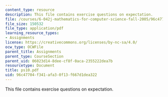```yaml
---
content_type: resource
description: This file contains exercise questions on expectation.
file: /courses/6-042j-mathematics-for-computer-science-fall-2005/96c47704f341afa30f13f667d1dea322_ps10.pdf
file_size: 150532
file_type: application/pdf
learning_resource_types:
- Assignments
license: https://creativecommons.org/licenses/by-nc-sa/4.0/
ocw_type: OCWFile
parent_title: Assignments
parent_type: CourseSection
parent_uid: 06023d14-8dee-cf8f-0aca-2355222dea7b
resourcetype: Document
title: ps10.pdf
uid: 96c47704-f341-afa3-0f13-f667d1dea322
---
```

This file contains exercise questions on expectation.